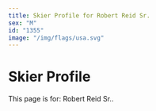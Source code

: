 ```yaml
---
title: Skier Profile for Robert Reid Sr.
sex: "M"
id: "1355"
image: "/img/flags/usa.svg" 
---
```


# Skier Profile

This page is for: Robert Reid Sr..
    
